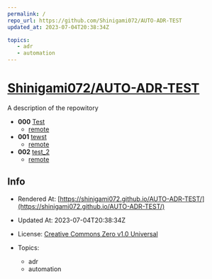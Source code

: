 ```yaml
---
permalink: /
repo_url: https://github.com/Shinigami072/AUTO-ADR-TEST
updated_at: 2023-07-04T20:38:34Z

topics:
   - adr
   - automation
---
```

<!-- README.md is auto-generated from README.md.template -->

# [Shinigami072/AUTO-ADR-TEST](https://github.com/Shinigami072/AUTO-ADR-TEST)

A description of the repowitory
- **000** [Test](adr/000-Test.md)
    - [remote](https://github.com/Shinigami072/AUTO-ADR-TEST/blob/master/adr/000-Test.md)
- **001** [tewst](adr/001-tewst.md)
    - [remote](https://github.com/Shinigami072/AUTO-ADR-TEST/blob/master/adr/001-tewst.md)
- **002** [test_2](adr/002-test_2.md)
    - [remote](https://github.com/Shinigami072/AUTO-ADR-TEST/blob/master/adr/002-test_2.md)

## Info
- Rendered At: [https://shinigami072.github.io/AUTO-ADR-TEST/](https://shinigami072.github.io/AUTO-ADR-TEST/)
- Updated At: 2023-07-04T20:38:34Z
- License: [Creative Commons Zero v1.0 Universal]()

- Topics:
   - adr
   - automation

